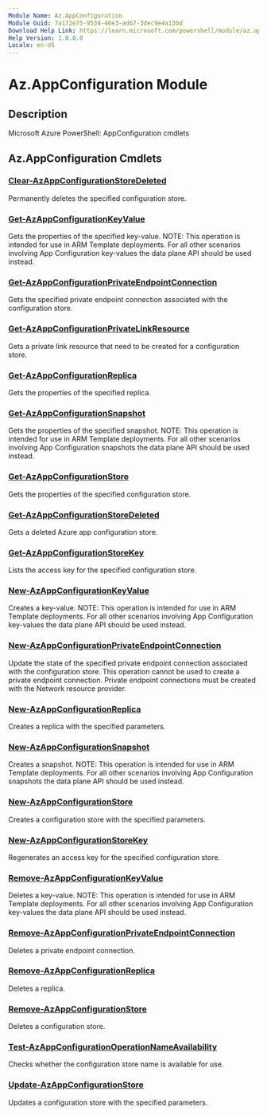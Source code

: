 ```yaml
---
Module Name: Az.AppConfiguration
Module Guid: 7a172e75-9534-46e3-ad67-3dec9e4a130d
Download Help Link: https://learn.microsoft.com/powershell/module/az.appconfiguration
Help Version: 1.0.0.0
Locale: en-US
---
```


# Az.AppConfiguration Module
## Description
Microsoft Azure PowerShell: AppConfiguration cmdlets

## Az.AppConfiguration Cmdlets
### [Clear-AzAppConfigurationStoreDeleted](Clear-AzAppConfigurationStoreDeleted.md)
Permanently deletes the specified configuration store.

### [Get-AzAppConfigurationKeyValue](Get-AzAppConfigurationKeyValue.md)
Gets the properties of the specified key-value.
NOTE: This operation is intended for use in ARM Template deployments.
For all other scenarios involving App Configuration key-values the data plane API should be used instead.

### [Get-AzAppConfigurationPrivateEndpointConnection](Get-AzAppConfigurationPrivateEndpointConnection.md)
Gets the specified private endpoint connection associated with the configuration store.

### [Get-AzAppConfigurationPrivateLinkResource](Get-AzAppConfigurationPrivateLinkResource.md)
Gets a private link resource that need to be created for a configuration store.

### [Get-AzAppConfigurationReplica](Get-AzAppConfigurationReplica.md)
Gets the properties of the specified replica.

### [Get-AzAppConfigurationSnapshot](Get-AzAppConfigurationSnapshot.md)
Gets the properties of the specified snapshot.
NOTE: This operation is intended for use in ARM Template deployments.
For all other scenarios involving App Configuration snapshots the data plane API should be used instead.

### [Get-AzAppConfigurationStore](Get-AzAppConfigurationStore.md)
Gets the properties of the specified configuration store.

### [Get-AzAppConfigurationStoreDeleted](Get-AzAppConfigurationStoreDeleted.md)
Gets a deleted Azure app configuration store.

### [Get-AzAppConfigurationStoreKey](Get-AzAppConfigurationStoreKey.md)
Lists the access key for the specified configuration store.

### [New-AzAppConfigurationKeyValue](New-AzAppConfigurationKeyValue.md)
Creates a key-value.
NOTE: This operation is intended for use in ARM Template deployments.
For all other scenarios involving App Configuration key-values the data plane API should be used instead.

### [New-AzAppConfigurationPrivateEndpointConnection](New-AzAppConfigurationPrivateEndpointConnection.md)
Update the state of the specified private endpoint connection associated with the configuration store.
This operation cannot be used to create a private endpoint connection.
Private endpoint connections must be created with the Network resource provider.

### [New-AzAppConfigurationReplica](New-AzAppConfigurationReplica.md)
Creates a replica with the specified parameters.

### [New-AzAppConfigurationSnapshot](New-AzAppConfigurationSnapshot.md)
Creates a snapshot.
NOTE: This operation is intended for use in ARM Template deployments.
For all other scenarios involving App Configuration snapshots the data plane API should be used instead.

### [New-AzAppConfigurationStore](New-AzAppConfigurationStore.md)
Creates a configuration store with the specified parameters.

### [New-AzAppConfigurationStoreKey](New-AzAppConfigurationStoreKey.md)
Regenerates an access key for the specified configuration store.

### [Remove-AzAppConfigurationKeyValue](Remove-AzAppConfigurationKeyValue.md)
Deletes a key-value.
NOTE: This operation is intended for use in ARM Template deployments.
For all other scenarios involving App Configuration key-values the data plane API should be used instead.

### [Remove-AzAppConfigurationPrivateEndpointConnection](Remove-AzAppConfigurationPrivateEndpointConnection.md)
Deletes a private endpoint connection.

### [Remove-AzAppConfigurationReplica](Remove-AzAppConfigurationReplica.md)
Deletes a replica.

### [Remove-AzAppConfigurationStore](Remove-AzAppConfigurationStore.md)
Deletes a configuration store.

### [Test-AzAppConfigurationOperationNameAvailability](Test-AzAppConfigurationOperationNameAvailability.md)
Checks whether the configuration store name is available for use.

### [Update-AzAppConfigurationStore](Update-AzAppConfigurationStore.md)
Updates a configuration store with the specified parameters.

